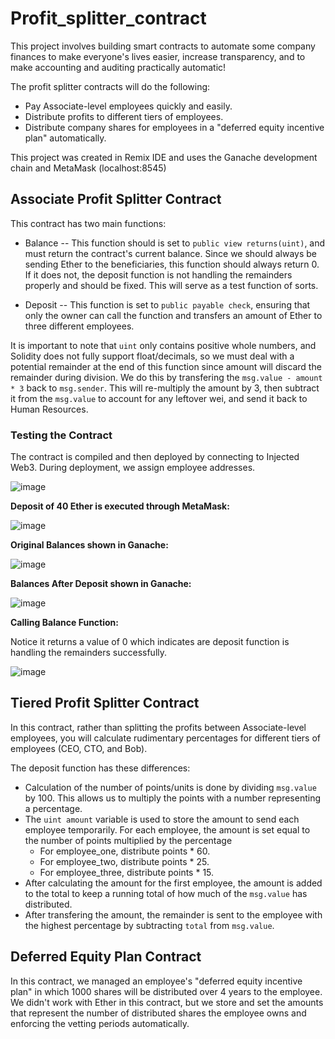 # Profit_splitter_contract

This project involves building smart contracts to automate some company finances to make everyone's lives easier, increase transparency, and to make accounting and auditing practically automatic!

The profit splitter contracts will do the following:
  * Pay Associate-level employees quickly and easily.
  * Distribute profits to different tiers of employees.
  * Distribute company shares for employees in a "deferred equity incentive plan" automatically.
  
This project was created in Remix IDE and uses the Ganache development chain and MetaMask (localhost:8545)

## Associate Profit Splitter Contract

This contract has two main functions:
 
  * Balance -- This function should is set to `public view returns(uint)`, and must return the contract's current balance. Since we should always be sending Ether to the beneficiaries, this function should always return 0. If it does not, the deposit function is not handling the remainders properly and should be fixed. This will serve as a test function of sorts.
  
  * Deposit -- This function is set to `public payable check`, ensuring that only the owner can call the function and transfers an amount of Ether to three different employees.

It is important to note that `uint` only contains positive whole numbers, and Solidity does not fully support float/decimals, so we must deal with a potential remainder at the end of this function since amount will discard the remainder during division.
We do this by transfering the `msg.value - amount * 3` back to `msg.sender`. This will re-multiply the amount by 3, then subtract it from the `msg.value` to account for any leftover wei, and send it back to Human Resources.

### Testing the Contract

The contract is compiled and then deployed by connecting to Injected Web3. During deployment, we assign employee addresses.

![image](https://user-images.githubusercontent.com/65314799/97828696-78f1a180-1c8d-11eb-902e-4058e3ec9f4c.png)

**Deposit of 40 Ether is executed through MetaMask:**

![image](https://user-images.githubusercontent.com/65314799/97828832-d8e84800-1c8d-11eb-95db-8f119f7fedb5.png)

**Original Balances shown in Ganache:**

![image](https://user-images.githubusercontent.com/65314799/97828931-1b118980-1c8e-11eb-966e-4e9f202dd3b2.png)

**Balances After Deposit shown in Ganache:**

![image](https://user-images.githubusercontent.com/65314799/97829058-6a57ba00-1c8e-11eb-8dcc-ea7a895c8bbd.png)
 
**Calling Balance Function:**

Notice it returns a value of 0 which indicates are deposit function is handling the remainders successfully.

![image](https://user-images.githubusercontent.com/65314799/97829133-abe86500-1c8e-11eb-948b-3855792f19de.png)

## Tiered Profit Splitter Contract

In this contract, rather than splitting the profits between Associate-level employees, you will calculate rudimentary percentages for different tiers of employees (CEO, CTO, and Bob).

The deposit function has these differences:

* Calculation of the number of points/units is done by dividing `msg.value` by 100. This allows us to multiply the points with a number representing a percentage.
* The `uint amount` variable is used to store the amount to send each employee temporarily. For each employee, the amount is set equal to the number of points multiplied by the percentage 
  - For employee_one, distribute points * 60.
  - For employee_two, distribute points * 25.
  - For employee_three, distribute points * 15.
* After calculating the amount for the first employee, the amount is added to the total to keep a running total of how much of the `msg.value` has distributed.
* After transfering the amount, the remainder is sent to the employee with the highest percentage by subtracting `total` from `msg.value`.

## Deferred Equity Plan Contract
In this contract, we managed an employee's "deferred equity incentive plan" in which 1000 shares will be distributed over 4 years to the employee. 
We didn't work with Ether in this contract, but we store and set the amounts that represent the number of distributed shares the employee owns and enforcing the vetting periods automatically.














